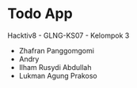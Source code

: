 # Todo App
Hacktiv8 - GLNG-KS07 - Kelompok 3<br />
- Zhafran Panggomgomi
- Andry
- Ilham Rusydi Abdullah
- Lukman Agung Prakoso
